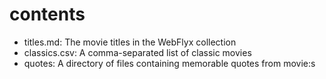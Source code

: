 # contents

- titles.md: The movie titles in the WebFlyx collection
- classics.csv: A comma-separated list of classic movies
- quotes: A directory of files containing memorable quotes from movie:s
